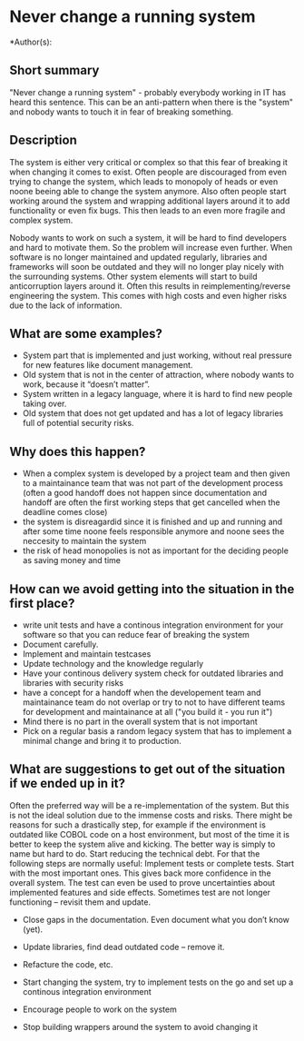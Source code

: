 # Never change a running system
*Author(s): 

## Short summary
"Never change a running system" - probably everybody working in IT has heard this sentence. This can be an anti-pattern when there is the "system" and nobody wants to touch it in fear of breaking something.

## Description
The system is either very critical or complex so that this fear of breaking it when changing it comes to exist. Often people are discouraged from even trying to change the system, which leads to monopoly of heads or even noone beeing able to change the system anymore. Also often people start working around the system and wrapping additional layers around it to add functionality or even fix bugs. This then leads to an even more fragile and complex system.

Nobody wants to work on such a system, it will be hard to find developers and hard to motivate them. So the problem will increase even further.
When software is no longer maintained and updated regularly, libraries and frameworks will soon be outdated and they will no longer play nicely with the surrounding systems. Other system elements will start to build anticorruption layers around it.
Often this results in reimplementing/reverse engineering the system. This comes with high costs and even higher risks due to the lack of information.


## What are some examples?
* System part that is implemented and just working, without real pressure for new features like document management.
* Old system that is not in the center of attraction, where nobody wants to work, because it “doesn’t matter”.
* System written in a legacy language, where it is hard to find new people taking over.
* Old system that does not get updated and has a lot of legacy libraries full of potential security risks.


## Why does this happen?
* When a complex system is developed by a project team and then given to a maintainance team that was not part of the development process (often a good handoff does not happen since documentation and handoff are often the first working steps that get cancelled when the deadline comes close)
* the system is disreagardid since it is finished and up and running and after some time noone feels responsible anymore and noone sees the neccesity to maintain the system
* the risk of head monopolies is not as important for the deciding people as saving money and time

## How can we avoid getting into the situation in the first place?
* write unit tests and have a continous integration environment for your software so that you can reduce fear of breaking the system
* Document carefully.
* Implement and maintain testcases
* Update technology and the knowledge regularly
* Have your continous delivery system check for outdated libraries and libraries with security risks
* have a concept for a handoff when the developement team and maintainance team do not overlap or try to not to have different teams for development and maintainance at all ("you build it - you run it")
* Mind there is no part in the overall system that is not important
* Pick on a regular basis a random legacy system that has to implement a minimal change and bring it to production.


## What are suggestions to get out of the situation if we ended up in it?
Often the preferred way will be a re-implementation of the system. But this is not the ideal solution due to the immense costs and risks.
There might be reasons for such a drastically step, for example if the environment is outdated like COBOL code on a host environment, but most of the time it is better to keep the system alive and kicking.
The better way is simply to name but hard to do. Start reducing the technical debt. For that the following steps are normally useful:
Implement tests or complete tests. Start with the most important ones. This gives back more confidence in the overall system. The test can even be used to prove uncertainties about implemented features and side effects. Sometimes test are not longer functioning – revisit them and update.
* Close gaps in the documentation. Even document what you don’t know (yet).
* Update libraries, find dead outdated code – remove it.
* Refacture the code, etc.

* Start changing the system, try to implement tests on the go and set up a continous integration environment
* Encourage people to work on the system
* Stop building wrappers around the system to avoid changing it

